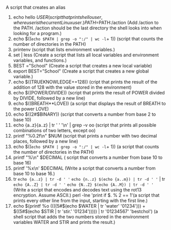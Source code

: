 A script that creates an alias
1. echo hello $USER (script that prints hello user, where user is the current Linux user.)
PATH=$PATH:/action (Add /action to the PATH. /action should be the last directory the shell looks into when looking for a program.)
2. echo $((`echo $PATH | grep -o ":/" | wc -l`+ 1)) (script that counts the number of directories in the PATH)
3. printenv (script that lists environment variables.)
4. set | less (Create a script that lists all local variables and environment variables, and functions.)
5. BEST ="School" (Create a script that creates a new local variable)
6. export BEST="School" (Create a script that creates a new global variable.)
7. echo $((TRUEKNOWLEDGE+=128)) (cript that prints the result of the addition of 128 with the value stored in the environment)
8. echo $((POWER/DIVIDE)) (script that prints the result of POWER divided by DIVIDE, followed by a new line)
9. echo $((BREATH**LOVE)) (a script that displays the result of BREATH to the power LOVE)
10. echo $((2#$BINARY)) (script that converts a number from base 2 to base 10)
11. echo {a..z}{a..z} | tr ' ' '\n' | grep -v oo (script that prints all possible combinations of two letters, except oo)
12. printf "%0.2f\n" $NUM (script that prints a number with two decimal places, followed by a new line)
13. echo $((`echo $PATH | grep -o ":/" | wc -l`+ 1)) (a script that counts the number of directories in the PATH)
14. printf "%\n" $DECIMAL ( script that converts a number from base 10 to base 16)
15. printf '%x\n' $DECIMAL (Write a script that converts a number from base 10 to base 16.)
16. tr `echo {a..z} | tr -d ' '` `echo {n..z} $(echo {a..m}) | tr -d ' '` | tr `echo {A..Z} | tr -d ' '` `echo {N..Z} $(echo {A..M}) | tr -d ' '` (Write a script that encodes and decodes text using the rot13 encryption. Assume ASCII.)
perl -lne 'print if $. % 2 == 1'(a script that prints every other line from the input, starting with the first line.)
17. echo $(printf %o $(($((5#$(echo $WATER | tr 'water' '01234'))) + $((5#$(echo $STIR | tr 'stir.' '01234'))))) | tr '01234567' 'bestchol') (a shell script that adds the two numbers stored in the environment variables WATER and STIR and prints the result.)

